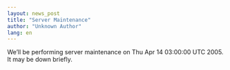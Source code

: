 ```yaml
---
layout: news_post
title: "Server Maintenance"
author: "Unknown Author"
lang: en
---
```


We’ll be performing server maintenance on Thu Apr 14 03:00:00 UTC 2005.
It may be down briefly.
